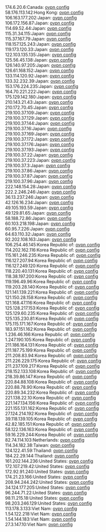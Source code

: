 174.6.20.6:Canada: [ovpn config](vpn/174_6_20_6.ovpn)  
58.176.113.142:Hong Kong: [ovpn config](vpn/58_176_113_142.ovpn)  
106.163.177.202:Japan: [ovpn config](vpn/106_163_177_202.ovpn)  
106.172.156.87:Japan: [ovpn config](vpn/106_172_156_87.ovpn)  
114.69.52.44:Japan: [ovpn config](vpn/114_69_52_44.ovpn)  
115.31.34.115:Japan: [ovpn config](vpn/115_31_34_115.ovpn)  
115.37.167.79:Japan: [ovpn config](vpn/115_37_167_79.ovpn)  
118.157.125.243:Japan: [ovpn config](vpn/118_157_125_243.ovpn)  
119.173.120.33:Japan: [ovpn config](vpn/119_173_120_33.ovpn)  
122.103.135.135:Japan: [ovpn config](vpn/122_103_135_135.ovpn)  
125.56.45.138:Japan: [ovpn config](vpn/125_56_45_138.ovpn)  
126.140.97.205:Japan: [ovpn config](vpn/126_140_97_205.ovpn)  
126.61.168.152:Japan: [ovpn config](vpn/126_61_168_152.ovpn)  
133.114.120.92:Japan: [ovpn config](vpn/133_114_120_92.ovpn)  
133.32.232.39:Japan: [ovpn config](vpn/133_32_232_39.ovpn)  
153.176.224.235:Japan: [ovpn config](vpn/153_176_224_235.ovpn)  
164.70.221.222:Japan: [ovpn config](vpn/164_70_221_222.ovpn)  
175.129.142.180:Japan: [ovpn config](vpn/175_129_142_180.ovpn)  
210.143.21.43:Japan: [ovpn config](vpn/210_143_21_43.ovpn)  
210.172.70.45:Japan: [ovpn config](vpn/210_172_70_45.ovpn)  
219.100.37.109:Japan: [ovpn config](vpn/219_100_37_109.ovpn)  
219.100.37.129:Japan: [ovpn config](vpn/219_100_37_129.ovpn)  
219.100.37.144:Japan: [ovpn config](vpn/219_100_37_144.ovpn)  
219.100.37.16:Japan: [ovpn config](vpn/219_100_37_16.ovpn)  
219.100.37.169:Japan: [ovpn config](vpn/219_100_37_169.ovpn)  
219.100.37.172:Japan: [ovpn config](vpn/219_100_37_172.ovpn)  
219.100.37.176:Japan: [ovpn config](vpn/219_100_37_176.ovpn)  
219.100.37.193:Japan: [ovpn config](vpn/219_100_37_193.ovpn)  
219.100.37.22:Japan: [ovpn config](vpn/219_100_37_22.ovpn)  
219.100.37.223:Japan: [ovpn config](vpn/219_100_37_223.ovpn)  
219.100.37.3:Japan: [ovpn config](vpn/219_100_37_3.ovpn)  
219.100.37.86:Japan: [ovpn config](vpn/219_100_37_86.ovpn)  
219.100.37.87:Japan: [ovpn config](vpn/219_100_37_87.ovpn)  
219.100.37.96:Japan: [ovpn config](vpn/219_100_37_96.ovpn)  
222.148.154.28:Japan: [ovpn config](vpn/222_148_154_28.ovpn)  
222.2.246.246:Japan: [ovpn config](vpn/222_2_246_246.ovpn)  
36.13.237.246:Japan: [ovpn config](vpn/36_13_237_246.ovpn)  
42.126.16.234:Japan: [ovpn config](vpn/42_126_16_234.ovpn)  
49.105.193.59:Japan: [ovpn config](vpn/49_105_193_59.ovpn)  
49.129.81.65:Japan: [ovpn config](vpn/49_129_81_65.ovpn)  
58.188.72.86:Japan: [ovpn config](vpn/58_188_72_86.ovpn)  
60.103.218.198:Japan: [ovpn config](vpn/60_103_218_198.ovpn)  
60.95.7.226:Japan: [ovpn config](vpn/60_95_7_226.ovpn)  
64.63.110.32:Japan: [ovpn config](vpn/64_63_110_32.ovpn)  
92.202.108.163:Japan: [ovpn config](vpn/92_202_108_163.ovpn)  
106.254.46.145:Korea Republic of: [ovpn config](vpn/106_254_46_145.ovpn)  
114.202.162.116:Korea Republic of: [ovpn config](vpn/114_202_162_116.ovpn)  
115.161.246.235:Korea Republic of: [ovpn config](vpn/115_161_246_235.ovpn)  
116.127.207.94:Korea Republic of: [ovpn config](vpn/116_127_207_94.ovpn)  
116.127.249.120:Korea Republic of: [ovpn config](vpn/116_127_249_120.ovpn)  
118.220.40.131:Korea Republic of: [ovpn config](vpn/118_220_40_131.ovpn)  
118.38.197.200:Korea Republic of: [ovpn config](vpn/118_38_197_200.ovpn)  
119.196.49.96:Korea Republic of: [ovpn config](vpn/119_196_49_96.ovpn)  
119.203.28.140:Korea Republic of: [ovpn config](vpn/119_203_28_140.ovpn)  
121.141.139.221:Korea Republic of: [ovpn config](vpn/121_141_139_221.ovpn)  
121.150.28.158:Korea Republic of: [ovpn config](vpn/121_150_28_158.ovpn)  
121.168.47.116:Korea Republic of: [ovpn config](vpn/121_168_47_116.ovpn)  
125.128.217.153:Korea Republic of: [ovpn config](vpn/125_128_217_153.ovpn)  
125.129.60.235:Korea Republic of: [ovpn config](vpn/125_129_60_235.ovpn)  
125.135.230.81:Korea Republic of: [ovpn config](vpn/125_135_230_81.ovpn)  
175.115.171.167:Korea Republic of: [ovpn config](vpn/175_115_171_167.ovpn)  
183.97.151.162:Korea Republic of: [ovpn config](vpn/183_97_151_162.ovpn)  
1.236.46.166:Korea Republic of: [ovpn config](vpn/1_236_46_166.ovpn)  
1.247.190.105:Korea Republic of: [ovpn config](vpn/1_247_190_105.ovpn)  
211.186.164.131:Korea Republic of: [ovpn config](vpn/211_186_164_131.ovpn)  
211.187.75.199:Korea Republic of: [ovpn config](vpn/211_187_75_199.ovpn)  
211.208.83.94:Korea Republic of: [ovpn config](vpn/211_208_83_94.ovpn)  
211.226.229.175:Korea Republic of: [ovpn config](vpn/211_226_229_175.ovpn)  
211.237.109.217:Korea Republic of: [ovpn config](vpn/211_237_109_217.ovpn)  
218.152.133.108:Korea Republic of: [ovpn config](vpn/218_152_133_108.ovpn)  
218.39.86.147:Korea Republic of: [ovpn config](vpn/218_39_86_147.ovpn)  
220.84.88.108:Korea Republic of: [ovpn config](vpn/220_84_88_108.ovpn)  
220.88.78.90:Korea Republic of: [ovpn config](vpn/220_88_78_90.ovpn)  
220.89.34.232:Korea Republic of: [ovpn config](vpn/220_89_34_232.ovpn)  
221.138.22.10:Korea Republic of: [ovpn config](vpn/221_138_22_10.ovpn)  
221.147.134.156:Korea Republic of: [ovpn config](vpn/221_147_134_156.ovpn)  
221.155.131.162:Korea Republic of: [ovpn config](vpn/221_155_131_162.ovpn)  
27.124.214.192:Korea Republic of: [ovpn config](vpn/27_124_214_192.ovpn)  
39.118.139.105:Korea Republic of: [ovpn config](vpn/39_118_139_105.ovpn)  
42.82.185.151:Korea Republic of: [ovpn config](vpn/42_82_185_151.ovpn)  
58.122.136.163:Korea Republic of: [ovpn config](vpn/58_122_136_163.ovpn)  
59.16.229.244:Korea Republic of: [ovpn config](vpn/59_16_229_244.ovpn)  
82.74.114.103:Netherlands: [ovpn config](vpn/82_74_114_103.ovpn)  
114.34.182.38:Taiwan: [ovpn config](vpn/114_34_182_38.ovpn)  
124.122.41.59:Thailand: [ovpn config](vpn/124_122_41_59.ovpn)  
184.22.29.144:Thailand: [ovpn config](vpn/184_22_29_144.ovpn)  
161.202.144.236:United States: [ovpn config](vpn/161_202_144_236.ovpn)  
172.107.219.42:United States: [ovpn config](vpn/172_107_219_42.ovpn)  
172.92.91.240:United States: [ovpn config](vpn/172_92_91_240.ovpn)  
174.21.23.166:United States: [ovpn config](vpn/174_21_23_166.ovpn)  
208.94.244.242:United States: [ovpn config](vpn/208_94_244_242.ovpn)  
34.124.177.205:United States: [ovpn config](vpn/34_124_177_205.ovpn)  
96.244.71.22:United States: [ovpn config](vpn/96_244_71_22.ovpn)  
98.11.215.18:United States: [ovpn config](vpn/98_11_215_18.ovpn)  
98.203.246.129:United States: [ovpn config](vpn/98_203_246_129.ovpn)  
113.178.3.133:Viet Nam: [ovpn config](vpn/113_178_3_133.ovpn)  
1.54.122.218:Viet Nam: [ovpn config](vpn/1_54_122_218.ovpn)  
1.54.144.183:Viet Nam: [ovpn config](vpn/1_54_144_183.ovpn)  
27.3.147.10:Viet Nam: [ovpn config](vpn/27_3_147_10.ovpn)  
